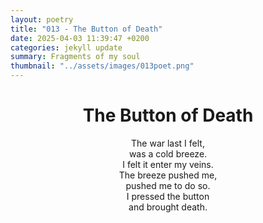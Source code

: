 ```yaml
---
layout: poetry
title: "013 - The Button of Death"
date: 2025-04-03 11:39:47 +0200
categories: jekyll update
summary: Fragments of my soul
thumbnail: "../assets/images/013poet.png"
---
```


<div style="text-align: center;">
<h1>The Button of Death</h1>
</div>
<div style="text-align: center;">
The war last I felt,<br>
was a cold breeze.<br>
I felt it enter my veins.<br>
The breeze pushed me,<br>
pushed me to do so.<br>
I pressed the button<br>
and brought death.<br>
</div>
